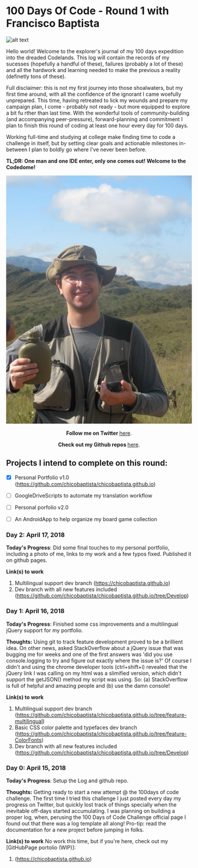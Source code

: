 # 100 Days Of Code - Round 1 with Francisco Baptista

![alt text](computer-map.jpg "Coding Expedition!")


Hello world! Welcome to the explorer's journal of my 100 days expedition into the dreaded Codelands. This log will contain the records of my sucesses (hopefully a handful of these), failures (probably a lot of these) and all the hardwork and learning needed to make the previous a reality (definetly tons of these).

Full disclaimer: this is not my first journey into those shoalwaters, but my first time around, with all the confidence of the ignorant I came woefully unprepared. This time, having retreated to lick my wounds and prepare my campaign plan, I come - probably not ready - but more equipped to explore a bit fu 	rther than last time.
With the wonderful tools of community-building (and accompanying peer-pressure), forward-planning and commitment I plan to finish this round of coding at least one hour every day for 100 days.

Working full-time and studying at college make finding time to code a challenge in itself, but by setting clear goals and actionable milestones in-between I plan to boldly go where I've never been before.

**TL;DR: One man and one IDE enter, only one comes out! Welcome to the Codedome!** 

![alt text](ID_ChikoBiologo.jpg "Coding Expedition!! \o/")

<p align="center"><b>Follow me on Twitter </b><a href="http://www.twitter.com/">here</a>.</p>

<p align="center"><b>Check out my Github repos </b><a href="https://github.com/chicobaptista">here</a>.</p>

## Projects I intend to complete on this round:

- [x] Personal Portfolio v1.0 (https://github.com/chicobaptista/chicobaptista.github.io)
- [ ] GoogleDriveScripts to automate my translation workflow
- [ ] Personal porfolio v2.0
- [ ] An AndroidApp to help organize my board game collection


### Day 2: April 17, 2018

**Today's Progress**: Did some final touches to my personal portfolio, including a photo of me, links to my work and a few typos fixed. Published it on github pages.


**Link(s) to work** 
1. Multilingual support dev branch (https://chicobaptista.github.io)
2. Dev branch with all new features included (https://github.com/chicobaptista/chicobaptista.github.io/tree/Develop)


### Day 1: April 16, 2018

**Today's Progress**: Finished some css improvements and a multilingual jQuery support for my portfolio.

**Thoughts:** Using git to track feature development proved to be a brillient idea. On other news, asked StackOverflow about a jQuery issue that was bugging me for weeks and one of the first answers was 'did you use console.logging to try and figure out exactly where the issue is?' Of course I didn't and using the chrome developer tools (ctrl+shift+i) revealed that the jQuery link I was calling on my html was a slimified version, which didn't support the getJSON() method my script was using. So: (a) StackOverflow is full of helpful and amazing people and (b) use the damn console!

**Link(s) to work** 
1. Multilingual support dev branch (https://github.com/chicobaptista/chicobaptista.github.io/tree/feature-multilingual)
2. Basic CSS color palette and typefaces dev branch (https://github.com/chicobaptista/chicobaptista.github.io/tree/feature-ColorFonts)
3. Dev branch with all new features included (https://github.com/chicobaptista/chicobaptista.github.io/tree/Develop)


### Day 0: April 15, 2018

**Today's Progress**: Setup the Log and github repo.

**Thoughts:** Getting ready to start a new attempt @ the 100days of code challenge. The first time I tried this challenge I just posted every day my progress on Twitter, but quickly lost track of things specially when the inevitable off-days started accumulating. I was planning on building a proper log, when, perusing the 100 Days of Code Challenge official page I found out that there was a log template all along! Pro-tip: read the documentation for a new project before jumping in folks.

**Link(s) to work** 
No work this time, but if you're here, check out my [GitHubPage portolio (WIP)]:
1. (https://chicobaptista.github.io)